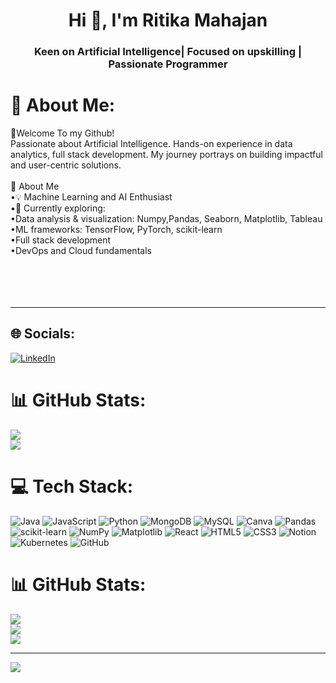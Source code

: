 <h1 align="center">Hi 👋, I'm Ritika Mahajan</h1>
<h3 align="center">Keen on Artificial Intelligence| Focused on upskilling | Passionate Programmer</h3>

# 💫 About Me:
👋Welcome To my Github! <br>Passionate about Artificial Intelligence. Hands-on experience in data analytics, full stack development. My journey portrays on building impactful and user-centric solutions.<br><br>🚀 About Me<br>•💡 Machine Learning and AI Enthusiast<br>•🌱 Currently exploring:<br>  •Data analysis & visualization: Numpy,Pandas, Seaborn, Matplotlib, Tableau<br>  •ML frameworks: TensorFlow, PyTorch, scikit-learn<br>  •Full stack development<br>  •DevOps and Cloud fundamentals<br><br><br><br><br>
______________________________________________________________________________________________________________________________________________________________________

## 🌐 Socials:
[![LinkedIn](https://img.shields.io/badge/LinkedIn-%230077B5.svg?logo=linkedin&logoColor=white)](https://linkedin.com/in/https://www.linkedin.com/in/ritika-m-052934215/) 
# 📊 GitHub Stats:
![](https://github-readme-stats.vercel.app/api?username=RitikaMaha&theme=vision-friendly-dark&hide_border=false&include_all_commits=false&count_private=false)<br/>
![](https://nirzak-streak-stats.vercel.app/?user=RitikaMaha&theme=vision-friendly-dark&hide_border=false)<br/>

# 💻 Tech Stack:
![Java](https://img.shields.io/badge/java-%23ED8B00.svg?style=flat-square&logo=openjdk&logoColor=white) ![JavaScript](https://img.shields.io/badge/javascript-%23323330.svg?style=flat-square&logo=javascript&logoColor=%23F7DF1E) ![Python](https://img.shields.io/badge/python-3670A0?style=flat-square&logo=python&logoColor=ffdd54) ![MongoDB](https://img.shields.io/badge/MongoDB-%234ea94b.svg?style=flat-square&logo=mongodb&logoColor=white) ![MySQL](https://img.shields.io/badge/mysql-4479A1.svg?style=flat-square&logo=mysql&logoColor=white) ![Canva](https://img.shields.io/badge/Canva-%2300C4CC.svg?style=flat-square&logo=Canva&logoColor=white) ![Pandas](https://img.shields.io/badge/pandas-%23150458.svg?style=flat-square&logo=pandas&logoColor=white) ![scikit-learn](https://img.shields.io/badge/scikit--learn-%23F7931E.svg?style=flat-square&logo=scikit-learn&logoColor=white) ![NumPy](https://img.shields.io/badge/numpy-%23013243.svg?style=flat-square&logo=numpy&logoColor=white) ![Matplotlib](https://img.shields.io/badge/Matplotlib-%23ffffff.svg?style=flat-square&logo=Matplotlib&logoColor=black) ![React](https://img.shields.io/badge/react-%2320232a.svg?style=flat-square&logo=react&logoColor=%2361DAFB) ![HTML5](https://img.shields.io/badge/html5-%23E34F26.svg?style=flat-square&logo=html5&logoColor=white) ![CSS3](https://img.shields.io/badge/css3-%231572B6.svg?style=flat-square&logo=css3&logoColor=white) ![Notion](https://img.shields.io/badge/Notion-%23000000.svg?style=flat-square&logo=notion&logoColor=white) ![Kubernetes](https://img.shields.io/badge/kubernetes-%23326ce5.svg?style=flat-square&logo=kubernetes&logoColor=white) ![GitHub](https://img.shields.io/badge/github-%23121011.svg?style=flat-square&logo=github&logoColor=white) 
# 📊 GitHub Stats:
![](https://github-readme-stats.vercel.app/api?username=RitikaMaha&theme=vision-friendly-dark&hide_border=false&include_all_commits=false&count_private=false)<br/>
![](https://nirzak-streak-stats.vercel.app/?user=RitikaMaha&theme=vision-friendly-dark&hide_border=false)<br/>
![](https://github-readme-stats.vercel.app/api/top-langs/?username=RitikaMaha&theme=vision-friendly-dark&hide_border=false&include_all_commits=false&count_private=false&layout=compact)

---
[![](https://visitcount.itsvg.in/api?id=RitikaMaha&icon=0&color=0)](https://visitcount.itsvg.in)

<!-- Proudly created with GPRM ( https://gprm.itsvg.in ) -->

<!-- Proudly created with GPRM ( https://gprm.itsvg.in ) -->

